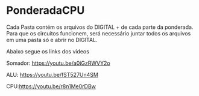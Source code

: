 # PonderadaCPU

Cada Pasta contém os arquivos do DIGITAL + de cada parte da ponderada.
Para que os circuitos funcionem, será necessário juntar todos os arquivos em uma pasta só e abrir no DIGITAL.

Abaixo segue os links dos vídeos

Somador: https://youtu.be/a0iGzRWVY2o

ALU: https://youtu.be/fST527Un4SM

CPU:https://youtu.be/r8n1Me0rDBw
